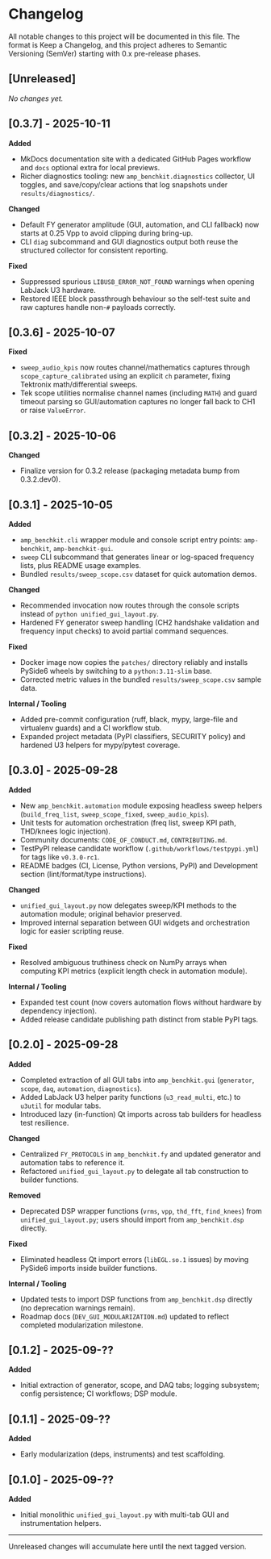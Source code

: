 Changelog
=========

All notable changes to this project will be documented in this file.
The format is Keep a Changelog, and this project adheres to Semantic Versioning (SemVer)
starting with 0.x pre-release phases.

[Unreleased]
------------

_No changes yet._

[0.3.7] - 2025-10-11
--------------------

**Added**

- MkDocs documentation site with a dedicated GitHub Pages workflow and `docs` optional extra for local previews.
- Richer diagnostics tooling: new `amp_benchkit.diagnostics` collector, UI toggles, and save/copy/clear actions that log snapshots under `results/diagnostics/`.

**Changed**

- Default FY generator amplitude (GUI, automation, and CLI fallback) now starts at 0.25 Vpp to avoid clipping during bring-up.
- CLI `diag` subcommand and GUI diagnostics output both reuse the structured collector for consistent reporting.

**Fixed**

- Suppressed spurious `LIBUSB_ERROR_NOT_FOUND` warnings when opening LabJack U3 hardware.
- Restored IEEE block passthrough behaviour so the self-test suite and raw captures handle non-`#` payloads correctly.

[0.3.6] - 2025-10-07
--------------------

**Fixed**

- `sweep_audio_kpis` now routes channel/mathematics captures through `scope_capture_calibrated` using an explicit `ch` parameter, fixing Tektronix math/differential sweeps.
- Tek scope utilities normalise channel names (including `MATH`) and guard timeout parsing so GUI/automation captures no longer fall back to CH1 or raise `ValueError`.

[0.3.2] - 2025-10-06
--------------------

**Changed**

- Finalize version for 0.3.2 release (packaging metadata bump from 0.3.2.dev0).

[0.3.1] - 2025-10-05
--------------------

**Added**

- `amp_benchkit.cli` wrapper module and console script entry points: `amp-benchkit`, `amp-benchkit-gui`.
- `sweep` CLI subcommand that generates linear or log-spaced frequency lists, plus README usage examples.
- Bundled `results/sweep_scope.csv` dataset for quick automation demos.

**Changed**

- Recommended invocation now routes through the console scripts instead of `python unified_gui_layout.py`.
- Hardened FY generator sweep handling (CH2 handshake validation and frequency input checks) to avoid partial command sequences.

**Fixed**

- Docker image now copies the `patches/` directory reliably and installs PySide6 wheels by switching to a `python:3.11-slim` base.
- Corrected metric values in the bundled `results/sweep_scope.csv` sample data.

**Internal / Tooling**

- Added pre-commit configuration (ruff, black, mypy, large-file and virtualenv guards) and a CI workflow stub.
- Expanded project metadata (PyPI classifiers, SECURITY policy) and hardened U3 helpers for mypy/pytest coverage.

[0.3.0] - 2025-09-28
--------------------

**Added**

- New `amp_benchkit.automation` module exposing headless sweep helpers (`build_freq_list`, `sweep_scope_fixed`, `sweep_audio_kpis`).
- Unit tests for automation orchestration (freq list, sweep KPI path, THD/knees logic injection).
- Community documents: `CODE_OF_CONDUCT.md`, `CONTRIBUTING.md`.
- TestPyPI release candidate workflow (`.github/workflows/testpypi.yml`) for tags like `v0.3.0-rc1`.
- README badges (CI, License, Python versions, PyPI) and Development section (lint/format/type instructions).

**Changed**

- `unified_gui_layout.py` now delegates sweep/KPI methods to the automation module; original behavior preserved.
- Improved internal separation between GUI widgets and orchestration logic for easier scripting reuse.

**Fixed**

- Resolved ambiguous truthiness check on NumPy arrays when computing KPI metrics (explicit length check in automation module).

**Internal / Tooling**

- Expanded test count (now covers automation flows without hardware by dependency injection).
- Added release candidate publishing path distinct from stable PyPI tags.

[0.2.0] - 2025-09-28
--------------------

**Added**

- Completed extraction of all GUI tabs into `amp_benchkit.gui` (`generator`, `scope`, `daq`, `automation`, `diagnostics`).
- Added LabJack U3 helper parity functions (`u3_read_multi`, etc.) to `u3util` for modular tabs.
- Introduced lazy (in-function) Qt imports across tab builders for headless test resilience.

**Changed**

- Centralized `FY_PROTOCOLS` in `amp_benchkit.fy` and updated generator and automation tabs to reference it.
- Refactored `unified_gui_layout.py` to delegate all tab construction to builder functions.

**Removed**

- Deprecated DSP wrapper functions (`vrms`, `vpp`, `thd_fft`, `find_knees`) from `unified_gui_layout.py`; users should import from `amp_benchkit.dsp` directly.

**Fixed**

- Eliminated headless Qt import errors (`libEGL.so.1` issues) by moving PySide6 imports inside builder functions.

**Internal / Tooling**

- Updated tests to import DSP functions from `amp_benchkit.dsp` directly (no deprecation warnings remain).
- Roadmap docs (`DEV_GUI_MODULARIZATION.md`) updated to reflect completed modularization milestone.

[0.1.2] - 2025-09-??
--------------------

**Added**

- Initial extraction of generator, scope, and DAQ tabs; logging subsystem; config persistence; CI workflows; DSP module.

[0.1.1] - 2025-09-??
--------------------

**Added**

- Early modularization (deps, instruments) and test scaffolding.

[0.1.0] - 2025-09-??
--------------------

**Added**

- Initial monolithic `unified_gui_layout.py` with multi-tab GUI and instrumentation helpers.

---

Unreleased changes will accumulate here until the next tagged version.

